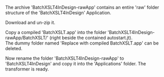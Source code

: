 The archive 'BatchXSLT4InDesign-rawApp' contains an entire 'raw' folder structure of the 'BatchXSLT4InDesign' Application.

Download and un-zip it.

Copy a compiled 'BatchXSLT.app' into the folder 'BatchXSLT4InDesign-rawApp/BatchXSLT/' (right beside the contained autostart.jt).\
The dummy folder named 'Replace with compiled BatchXSLT.app' can be deleted.

Now rename the folder 'BatchXSLT4InDesign-rawApp' to 'BatchXSLT4InDesign' and copy it into the 'Applications' folder.
The transformer is ready.
